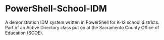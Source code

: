# PowerShell-School-IDM
A demonstration IDM system written in PowerShell for K-12 school districts. Part of an Active Directory class put on at the Sacramento County Office of Education (SCOE).
